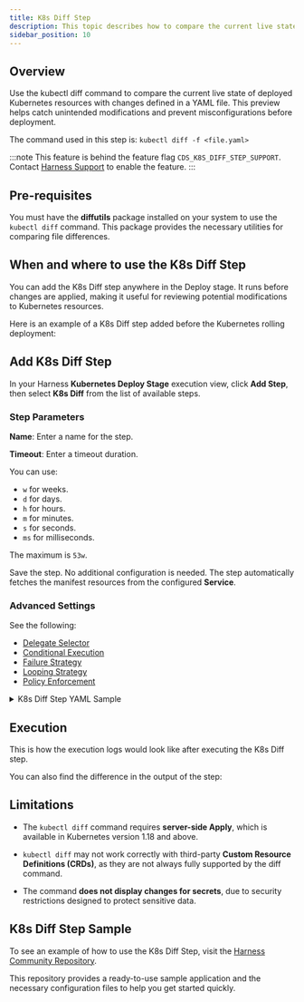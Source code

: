 ```yaml
---
title: K8s Diff Step
description: This topic describes how to compare the current live state deployed Kubernetes resources with the changes defined in a YAML.
sidebar_position: 10
---
```


## Overview

Use the kubectl diff command to compare the current live state of deployed Kubernetes resources with changes defined in a YAML file. This preview helps catch unintended modifications and prevent misconfigurations before deployment.

The command used in this step is: `kubectl diff -f <file.yaml>`

:::note
This feature is behind the feature flag `CDS_K8S_DIFF_STEP_SUPPORT`. Contact [Harness Support](mailto:support@harness.io) to enable the feature.
:::

## Pre-requisites

You must have the **diffutils** package installed on your system to use the `kubectl diff` command. This package provides the necessary utilities for comparing file differences.

## When and where to use the K8s Diff Step

You can add the K8s Diff step anywhere in the Deploy stage. It runs before changes are applied, making it useful for reviewing potential modifications to Kubernetes resources.

Here is an example of a K8s Diff step added before the Kubernetes rolling deployment:

<div align="center">
  <DocImage path={require('./static/k8s-diff-1.png')} width="60%" height="60%" title="Click to view full size image" />
</div>

## Add K8s Diff Step

In your Harness **Kubernetes Deploy Stage** execution view, click **Add Step**, then select **K8s Diff** from the list of available steps.

<div align="center">
  <DocImage path={require('./static/k8s-diff-2.png')} width="50%" height="50%" title="Click to view full size image" />
</div>

### Step Parameters

**Name**: Enter a name for the step.

**Timeout**: Enter a timeout duration.

You can use:

- `w` for weeks.
- `d` for days.
- `h` for hours.
- `m` for minutes.
- `s` for seconds.
- `ms` for milliseconds.

The maximum is `53w`. 

Save the step. No additional configuration is needed. The step automatically fetches the manifest resources from the configured **Service**.

### Advanced Settings

See the following:

* [Delegate Selector](/docs/platform/delegates/manage-delegates/select-delegates-with-selectors)
* [Conditional Execution](/docs/platform/pipelines/step-skip-condition-settings)
* [Failure Strategy](/docs/platform/pipelines/failure-handling/define-a-failure-strategy-on-stages-and-steps)
* [Looping Strategy](/docs/platform/pipelines/looping-strategies/looping-strategies-matrix-repeat-and-parallelism)
* [Policy Enforcement](/docs/platform/governance/policy-as-code/harness-governance-overview)

<details>
<summary>K8s Diff Step YAML Sample</summary>

```yaml
- step:
    type: K8sDiff
    name: K8sDiff
    identifier: K8sDiff
    spec: {}
    timeout: 10m
```
</details>

## Execution

This is how the execution logs would look like after executing the K8s Diff step.

<div align="center">
  <DocImage path={require('./static/k8s-diff-3.png')} width="60%" height="60%" title="Click to view full size image" />
</div>

You can also find the difference in the output of the step:

<div align="center">
  <DocImage path={require('./static/k8s-diff-4.png')} width="60%" height="60%" title="Click to view full size image" />
</div>

## Limitations

- The `kubectl diff` command requires **server-side Apply**, which is available in Kubernetes version 1.18 and above.

- `kubectl diff` may not work correctly with third-party **Custom Resource Definitions (CRDs)**, as they are not always fully supported by the diff command.

- The command **does not display changes for secrets**, due to security restrictions designed to protect sensitive data.

## K8s Diff Step Sample

To see an example of how to use the K8s Diff Step, visit the [Harness Community Repository](https://github.com/harness-community/harnesscd-example-apps/tree/master/kubernetes-steps/diff-step).

This repository provides a ready-to-use sample application and the necessary configuration files to help you get started quickly.